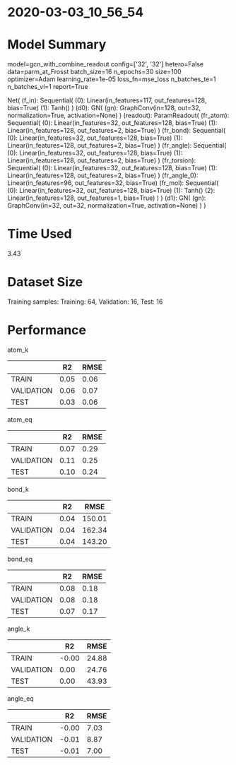 2020-03-03_10_56_54
===========================
# Model Summary
model=gcn_with_combine_readout
config=['32', '32']
hetero=False
data=parm_at_Frosst
batch_size=16
n_epochs=30
size=100
optimizer=Adam
learning_rate=1e-05
loss_fn=mse_loss
n_batches_te=1
n_batches_vl=1
report=True

Net(
  (f_in): Sequential(
    (0): Linear(in_features=117, out_features=128, bias=True)
    (1): Tanh()
  )
  (d0): GN(
    (gn): GraphConv(in=128, out=32, normalization=True, activation=None)
  )
  (readout): ParamReadout(
    (fr_atom): Sequential(
      (0): Linear(in_features=32, out_features=128, bias=True)
      (1): Linear(in_features=128, out_features=2, bias=True)
    )
    (fr_bond): Sequential(
      (0): Linear(in_features=32, out_features=128, bias=True)
      (1): Linear(in_features=128, out_features=2, bias=True)
    )
    (fr_angle): Sequential(
      (0): Linear(in_features=32, out_features=128, bias=True)
      (1): Linear(in_features=128, out_features=2, bias=True)
    )
    (fr_torsion): Sequential(
      (0): Linear(in_features=32, out_features=128, bias=True)
      (1): Linear(in_features=128, out_features=2, bias=True)
    )
    (fr_angle_0): Linear(in_features=96, out_features=32, bias=True)
    (fr_mol): Sequential(
      (0): Linear(in_features=32, out_features=128, bias=True)
      (1): Tanh()
      (2): Linear(in_features=128, out_features=1, bias=True)
    )
  )
  (d1): GN(
    (gn): GraphConv(in=32, out=32, normalization=True, activation=None)
  )
)
# Time Used 
3.43

# Dataset Size
Training samples: 
Training: 64, Validation: 16, Test: 16
# Performance
atom_k

|              |R2            |RMSE          |
|------------- |------------- |------------- |
|TRAIN         |0.05          |0.06          |
|VALIDATION    |0.06          |0.07          |
|TEST          |0.03          |0.06          |


atom_eq

|              |R2            |RMSE          |
|------------- |------------- |------------- |
|TRAIN         |0.07          |0.29          |
|VALIDATION    |0.11          |0.25          |
|TEST          |0.10          |0.24          |


bond_k

|              |R2            |RMSE          |
|------------- |------------- |------------- |
|TRAIN         |0.04          |150.01        |
|VALIDATION    |0.04          |162.34        |
|TEST          |0.04          |143.20        |


bond_eq

|              |R2            |RMSE          |
|------------- |------------- |------------- |
|TRAIN         |0.08          |0.18          |
|VALIDATION    |0.08          |0.18          |
|TEST          |0.07          |0.17          |


angle_k

|              |R2            |RMSE          |
|------------- |------------- |------------- |
|TRAIN         |-0.00         |24.88         |
|VALIDATION    |0.00          |24.76         |
|TEST          |0.00          |43.93         |


angle_eq

|              |R2            |RMSE          |
|------------- |------------- |------------- |
|TRAIN         |-0.00         |7.03          |
|VALIDATION    |-0.01         |8.87          |
|TEST          |-0.01         |7.00          |

